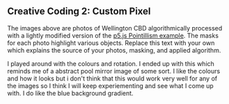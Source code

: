 ## Creative Coding 2: Custom Pixel

The images above are photos of Wellington CBD algorithmically processed with a lightly modified version of the [p5.js Pointillism example](https://p5js.org/examples/image-pointillism.html). The masks for each photo highlight various objects. Replace this text with your own which explains the source of your photos, masking, and applied algorithm.

I played around with the colours and rotation. I ended up with this which reminds me of a abstract pool mirror image of some sort. I like the colours and how it looks but i don't think that this would work very well for any of the images so I think I will keep experiementing and see what I come up with. I do like the blue background gradient. 